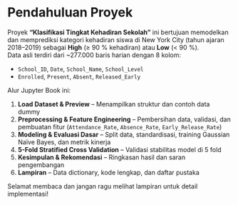 # Pendahuluan Proyek
Proyek **“Klasifikasi Tingkat Kehadiran Sekolah”** ini bertujuan memodelkan dan memprediksi kategori kehadiran siswa di New York City (tahun ajaran 2018–2019) sebagai **High** (≥ 90 % kehadiran) atau **Low** (< 90 %).  
Data asli terdiri dari ~277.000 baris harian dengan 8 kolom:

- `School_ID`, `Date`, `School_Name`, `School_Level`  
- `Enrolled`, `Present`, `Absent`, `Released_Early`

Alur Jupyter Book ini:

1. **Load Dataset & Preview** – Menampilkan struktur dan contoh data dummy  
2. **Preprocessing & Feature Engineering** – Pembersihan data, validasi, dan pembuatan fitur (`Attendance_Rate`, `Absence_Rate`, `Early_Release_Rate`)  
3. **Modeling & Evaluasi Dasar** – Split data, standardisasi, training Gaussian Naïve Bayes, dan metrik kinerja  
4. **5-Fold Stratified Cross Validation** – Validasi stabilitas model di 5 fold  
5. **Kesimpulan & Rekomendasi** – Ringkasan hasil dan saran pengembangan  
6. **Lampiran** – Data dictionary, kode lengkap, dan daftar pustaka  

Selamat membaca dan jangan ragu melihat lampiran untuk detail implementasi!